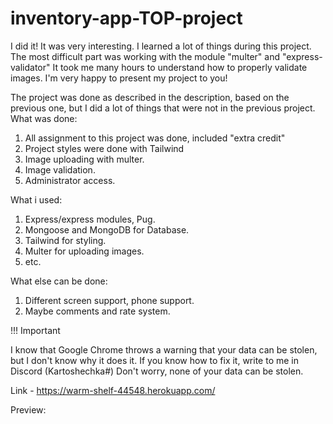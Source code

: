 # inventory-app-TOP-project

I did it!
It was very interesting. I learned a lot of things during this project. The most difficult part was working with the module "multer" and "express-validator" It took me many hours to understand how to properly validate images. I'm very happy to present my project to you!

The project was done as described in the description, based on the previous one, but I did a lot of things that were not in the previous project.
What was done:

1. All assignment to this project was done, included "extra credit"
2. Project styles were done with Tailwind
3. Image uploading with multer.
4. Image validation.
5. Administrator access.

What i used:

1. Express/express modules, Pug.
2. Mongoose and MongoDB for Database.
3. Tailwind for styling.
4. Multer for uploading images.
5. etc.

What else can be done:

1. Different screen support, phone support.
2. Maybe comments and rate system.

!!! Important

I know that Google Chrome throws a warning that your data can be stolen, but I don't know why it does it. If you know how to fix it, write to me in Discord (Kartoshechka#) Don't worry, none of your data can be stolen.

Link - https://warm-shelf-44548.herokuapp.com/

Preview:

